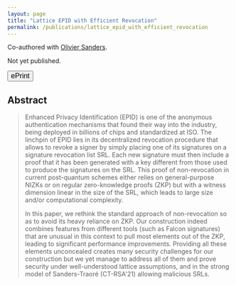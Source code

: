 ```yaml
---
layout: page
title: "Lattice EPID with Efficient Revocation"
permalink: /publications/lattice_epid_with_efficient_revocation
---
```


Co-authored with [Olivier Sanders](https://crypto.orange-labs.fr/acg/people/peopleProfil.php?id=226). 

Not yet published.   

<a href="https://eprint.iacr.org/2025/1225" target="_blank" style="text-decoration: none;"><button class="mybutton" onmouseover="this.style.backgroundColor='#337076'; this.style.color='#FFFFFF'; this.querySelector('span').style.paddingRight = '16px'; this.querySelector('span').querySelector('span').style.opacity = '1'; this.querySelector('span').querySelector('span').style.right = '0';" onmouseout="this.style.backgroundColor='#FFFFFF'; this.style.color='#337076'; this.querySelector('span').style.paddingRight = '0'; this.querySelector('span').querySelector('span').style.opacity = '0'; this.querySelector('span').querySelector('span').style.right = '-20px';"><span style="cursor: pointer; display: inline-block; position: relative; transition: 0.5s; font-size: 16px;">ePrint <span style="position: absolute; opacity: 0; top: 0; right: -20px; transition: 0.5s;">&#xbb;</span></span></button></a>  
<!-- <a href="https://data.inpi.fr/brevets/FRxxxxxxx" target="_blank" style="text-decoration: none;"><button class="mybutton" onmouseover="this.style.backgroundColor='#337076'; this.style.color='#FFFFFF'; this.querySelector('span').style.paddingRight = '12px'; this.querySelector('span').querySelector('span').style.opacity = '1'; this.querySelector('span').querySelector('span').style.right = '0';" onmouseout="this.style.backgroundColor='#FFFFFF'; this.style.color='#337076'; this.querySelector('span').style.paddingRight = '0'; this.querySelector('span').querySelector('span').style.opacity = '0'; this.querySelector('span').querySelector('span').style.right = '-20px';"><span style="cursor: pointer; display: inline-block; position: relative; transition: 0.5s; font-size: 16px;">Patent <span style="position: absolute; opacity: 0; top: 0; right: -20px; transition: 0.5s;">&#xbb;</span></span></button></a> -->
  
## Abstract
> Enhanced Privacy Identification (EPID) is one of the anonymous authentication mechanisms that found their way into the industry, being deployed in billions of chips and standardized at ISO. The linchpin of EPID lies in its decentralized revocation procedure that allows to revoke a signer by simply placing one of its signatures on a signature revocation list SRL. Each new signature must then include a proof that it has been generated with a key different from those used to produce the signatures on the SRL. This proof of non-revocation in current post-quantum schemes either relies on general-purpose NIZKs or on regular zero-knowledge proofs (ZKP) but with a witness dimension linear in the size of the SRL, which leads to large size and/or computational complexity. 
>
> In this paper, we rethink the standard approach of non-revocation so as to avoid its heavy reliance on ZKP. Our construction indeed combines features from different tools (such as Falcon signatures) that are unusual in this context to pull most elements out of the ZKP, leading to significant performance improvements. Providing all these elements unconcealed creates many security challenges for our construction but we yet manage to address all of them and prove security under well-understood lattice assumptions, and in the strong model of Sanders-Traoré (CT-RSA'21) allowing malicious SRLs.